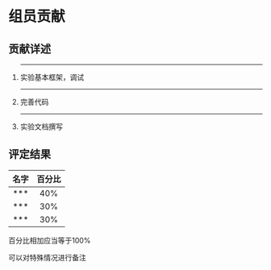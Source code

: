 # 组员贡献

## 贡献详述

1. ***

    实验基本框架，调试
2. ***

    完善代码
3. ***

    实验文档撰写


## 评定结果

|  名字  | 百分比 |
| :----: | :----: |
| *** |  40%   |
| *** |  30%   |
| *** |  30%   |

百分比相加应当等于100%

可以对特殊情况进行备注
